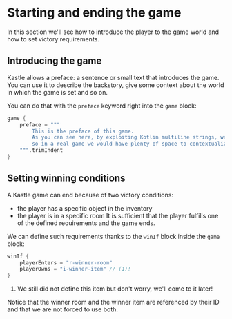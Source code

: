 # Starting and ending the game

In this section we'll see how to introduce the player to the game world and how to set victory requirements.

## Introducing the game

Kastle allows a preface: a sentence or small text that introduces the game. You can use it to describe the backstory, give some context about the world in which the game is set and so on.

You can do that with the `preface` keyword right into the `game` block:

```kotlin
game {
    preface = """
        This is the preface of this game.
        As you can see here, by exploiting Kotlin multiline strings, we can provide a quite long text as a preface,
        so in a real game we would have plenty of space to contextualize our game!
    """.trimIndent
}
```

## Setting winning conditions

A Kastle game can end because of two victory conditions:

- the player has a specific object in the inventory
- the player is in a specific room
  It is sufficient that the player fulfills one of the defined requirements and the game ends.

We can define such requirements thanks to the `winIf` block inside the `game` block:

```kotlin
winIf {
    playerEnters = "r-winner-room"
    playerOwns = "i-winner-item" // (1)!
}
```

1. We still did not define this item but don't worry, we'll come to it later!

Notice that the winner room and the winner item are referenced by their ID and that we are not forced to use both.
